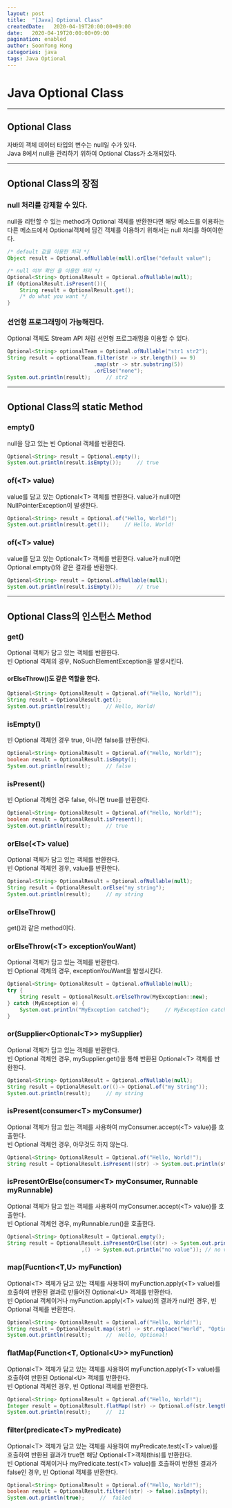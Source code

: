 ```yaml
---
layout: post
title:  "[Java] Optional Class"
createdDate:   2020-04-19T20:00:00+09:00
date:   2020-04-19T20:00:00+09:00
pagination: enabled
author: SoonYong Hong
categories: java
tags: Java Optional
---
```

# Java Optional Class
---

## Optional Class
자바의 객체 데이터 타입의 변수는 null일 수가 있다.     
Java 8에서 null을 관리하기 위하여 Optional Class가 소개되었다.

---
## Optional Class의 장점
### null 처리를 강제할 수 있다.
null을 리턴할 수 있는 method가 Optional 객체를 반환한다면 해당 메소드를 이용하는 다른 메소드에서 Optional객체에 담긴 객체를 이용하기 위해서는 null 처리를 하여야한다.
```java
/* default 값을 이용한 처리 */
Object result = Optional.ofNullable(null).orElse("default value");

/* null 여부 확인 을 이용한 처리 */
Optional<String> OptionalResult = Optional.ofNullable(null);
if (OptionalResult.isPresent()){
    String result = OptionalResult.get();
    /* do what you want */
}
```

### 선언형 프로그래밍이 가능해진다.
Optional 객체도 Stream API 처럼 선언형 프로그래밍을 이용할 수 있다.

```java
Optional<String> optionalTeam = Optional.ofNullable("str1 str2");
String result = optionalTeam.filter(str -> str.length() == 9)
                            .map(str -> str.substring(5))
                            .orElse("none");
System.out.println(result);     // str2
```

---

## Optional Class의 static Method
### empty()
null을 담고 있는 빈 Optional 객체를 반환한다.

```java
Optional<String> result = Optional.empty();
System.out.println(result.isEmpty());     // true
```

### of(\<T\> value)
value를 담고 있는 Optional\<T\> 객체를 반환한다.
value가 null이면 NullPointerException이 발생한다.

```java
Optional<String> result = Optional.of("Hello, World!");
System.out.println(result.get());     // Hello, World!
```

### of(\<T\> value)
value를 담고 있는 Optional\<T\> 객체를 반환한다.
value가 null이면 Optional.empty()와 같은 결과를 반환한다.

```java
Optional<String> result = Optional.ofNullable(null);
System.out.println(result.isEmpty());     // true
```
---

## Optional Class의 인스턴스 Method
### get()
Optional 객체가 담고 있는 객체를 반환한다.     
빈 Optional 객체의 경우, NoSuchElementException을 발생시킨다.

#### orElseThrow()도 같은 역할을 한다.

```java
Optional<String> OptionalResult = Optional.of("Hello, World!");
String result = OptionalResult.get();
System.out.println(result);     // Hello, World!
```

### isEmpty()
빈 Optional 객체인 경우 true, 아니면 false를 반환한다.

```java
Optional<String> OptionalResult = Optional.of("Hello, World!");
boolean result = OptionalResult.isEmpty();
System.out.println(result);     // false
```

### isPresent()
빈 Optional 객체인 경우 false, 아니면 true를 반환한다.

```java
Optional<String> OptionalResult = Optional.of("Hello, World!");
boolean result = OptionalResult.isPresent();
System.out.println(result);     // true
```

### orElse(\<T\> value)
Optional 객체가 담고 있는 객체를 반환한다.     
빈 Optional 객체인 경우, value를 반환한다.

```java
Optional<String> OptionalResult = Optional.ofNullable(null);
String result = OptionalResult.orElse("my string");
System.out.println(result);     // my string
```

### orElseThrow()
get()과 같은 method이다.

### orElseThrow(\<T\> exceptionYouWant)
Optional 객체가 담고 있는 객체를 반환한다.     
빈 Optional 객체의 경우, exceptionYouWant을 발생시킨다.

```java
Optional<String> OptionalResult = Optional.ofNullable(null);
try {
    String result = OptionalResult.orElseThrow(MyException::new);
} catch (MyException e) {
    System.out.println("MyException catched");     // MyException catched
}
```

### or(Supplier\<Optional\<T\>\> mySupplier)
Optional 객체가 담고 있는 객체를 반환한다.     
빈 Optional 객체인 경우, mySupplier.get()을 통해 반환된 Optional\<T\> 객체를 반환한다.
```java
Optional<String> OptionalResult = Optional.ofNullable(null);
String result = OptionalResult.or(()-> Optional.of("my String"));
System.out.println(result);     // my string
```

### isPresent(consumer\<T\> myConsumer)
Optional 객체가 담고 있는 객체를 사용하여 myConsumer.accept(\<T\> value)를 호출한다.     
빈 Optional 객체인 경우, 아무것도 하지 않는다.
```java
Optional<String> OptionalResult = Optional.of("Hello, World!");
String result = OptionalResult.isPresent((str) -> System.out.println(str)); // Hello, World!
```

### isPresentOrElse(consumer\<T\> myConsumer, Runnable myRunnable)
Optional 객체가 담고 있는 객체를 사용하여 myConsumer.accept(\<T\> value)를 호출한다.     
빈 Optional 객체인 경우, myRunnable.run()을 호출한다.
```java
Optional<String> OptionalResult = Optional.empty();
String result = OptionalResult.isPresentOrElse((str) -> System.out.println(str)
                        ,() -> System.out.println("no value")); // no value
```

### map(Fucntion\<T,U\> myFunction)
Optional\<T\> 객체가 담고 있는 객체를 사용하여 myFunction.apply(\<T\> value)를 호출하여 반환된 결과로 만들어진 Optional\<U\> 객체를 반환한다.     
빈 Optional 객체이거나 myFunction.apply(\<T\> value)의 결과가 null인 경우, 빈 Optional 객체를 반환한다.
```java
Optional<String> OptionalResult = Optional.of("Hello, World!");
String result = OptionalResult.map((str) -> str.replace("World", "Optional")).get();
System.out.println(result);     //  Hello, Optional!
```

### flatMap(Function\<T, Optional\<U\>\> myFunction)
Optional\<T\> 객체가 담고 있는 객체를 사용하여 myFunction.apply(\<T\> value)를 호출하여 반환된 Optional\<U\> 객체를 반환한다.       
빈 Optional 객체인 경우, 빈 Optional 객체를 반환한다.
```java
Optional<String> OptionalResult = Optional.of("Hello, World!");
Integer result = OptionalResult.flatMap((str) -> Optional.of(str.length())).get();
System.out.println(result);     //  11
```

### filter(predicate\<T\> myPredicate)
Optional\<T\> 객체가 담고 있는 객체를 사용하여 myPredicate.test(\<T\> value)를 호출하여 반환된 결과가 true면 해당 Optional\<T\>객체(this)를 반환한다.     
빈 Optional 객체이거나  myPredicate.test(\<T\> value)를 호출하여 반환된 결과가 false인 경우, 빈 Optional 객체를 반환한다.
```java
Optional<String> OptionalResult = Optional.of("Hello, World!");
boolean result = OptionalResult.filter((str) -> false).isEmpty();
System.out.println(true);     //  failed
```
